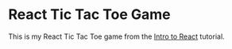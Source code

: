 # React Tic Tac Toe Game

This is my React Tic Tac Toe game from the [Intro to React](https://reactjs.org/tutorial/tutorial.html) tutorial.
